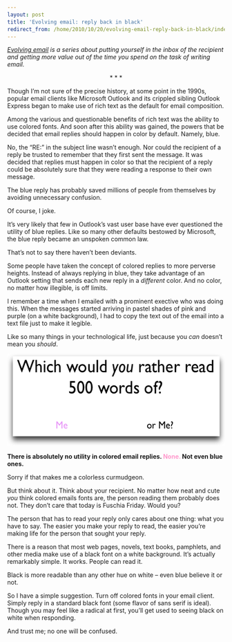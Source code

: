 ```yaml
---
layout: post
title: 'Evolving email: reply back in black'
redirect_from: /home/2010/10/20/evolving-email-reply-back-in-black/index.html
---
```

<p><em><a href="http://www.practicallyefficient.com/tag/evolving-email">Evolving email</a> is a series about putting yourself in the inbox of the recipient and getting more value out of the time you spend on the task of writing email.</em>
<p style="text-align: center;">* * *</p>
<p>Though I’m not sure of the precise history, at some point in the 1990s, popular email clients like Microsoft Outlook and its crippled sibling Outlook Express began to make use of rich text as the default for email composition.</p>
<p>Among the various and questionable benefits of rich text was the ability to use colored fonts. And soon after this ability was gained, the powers that be decided that email replies should happen in color by default. Namely, blue.</p>
<p>No, the “RE:” in the subject line wasn’t enough. Nor could the recipient of a reply be trusted to remember that they first sent the message.  It was decided that replies must happen in color so that the recipient of a reply could be absolutely sure that they were reading a response to their own message.</p>
<p>The blue reply has probably saved millions of people from themselves by avoiding unnecessary confusion.</p>
<p>Of course, I joke.</p>
<p>It’s very likely that few in Outlook’s vast user base have ever questioned the utility of blue replies.  Like so many other defaults bestowed by Microsoft, the blue reply became an unspoken common law.</p>
<p>That’s not to say there haven’t been deviants.</p>
<p>Some people have taken the concept of colored replies to more perverse heights. Instead of always replying in blue, they take advantage of an Outlook setting that sends each new reply in a <em>different</em> color. And no color, no matter how illegible, is off limits.</p>
<p>I remember a time when I emailed with a prominent exective who was doing this. When the messages started arriving in pastel shades of pink and purple (on a white background), I had to copy the text out of the email into a text file just to make it legible.</p>
<p>Like so many things in your technological life, just because you <em>can</em> doesn’t mean you <em>should</em>.</p>
<p><a href="/img/email-colors-pe.png"><img class="aligncenter size-full wp-image-1826" title="email-colors-pe" src="/img/email-colors-pe.png" alt="" width="552" height="212" /></a></p>
<p><strong>There is absolutely no utility in colored email replies. <span style="color: #ff99cc;">None</span><span style="color: #ff99cc;">.</span> Not even blue ones.</strong></p>
<p>Sorry if that makes me a colorless curmudgeon.</p>
<p>But think about it. Think about your recipient.  No matter how neat and cute <em>you</em> think colored emails fonts are, the person reading them probably does not.  They don’t care that today is Fuschia Friday. Would you?</p>
<p>The person that has to read your reply only cares about one thing: what you have to say.  The easier you make your reply to read, the easier you’re making life for the person that sought your reply.</p>
<p>There is a reason that most web pages, novels, text books, pamphlets, and other media make use of a black font on a white background.  It’s actually remarkably simple.  It works.  People can read it.</p>
<p>Black is more readable than any other hue on white – even blue believe it or not.</p>
<p>So I have a simple suggestion.  Turn off colored fonts in your email client.  Simply reply in a standard black font (some flavor of sans serif is ideal).  Though you may feel like a radical at first, you’ll get used to seeing black on white when responding.</p>
<p>And trust me; no one will be confused.</p>
